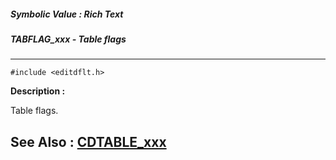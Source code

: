##### Symbolic Value : Rich Text
##### TABFLAG_xxx - Table flags
---
```
#include <editdflt.h>
```
**Description :**

Table flags.

**See Also :**
[CDTABLE_xxx](/reference/Symb/CDTABLE_xxx)
---
